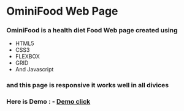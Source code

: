 # OminiFood Web Page

### OminiFood is a health diet Food Web page created using

- HTML5
- CSS3
- FLEXBOX
- GRID
- And Javascript

### and this page is responsive it works well in all divices

### Here is Demo : - [Demo click](https://eswarguptha-omnifood-webpage.netlify.app)
